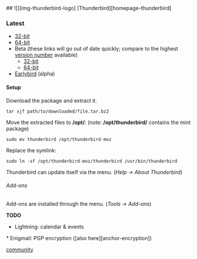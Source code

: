 <a id="thunderbird"/>
## ![][img-thunderbird-logo]  [Thunderbird][homepage-thunderbird] 

### Latest
* [32-bit][link-thunderbird-x86-latest]
* [64-bit][link-thunderbird-amd64-latest]
* Beta (these links will go out of date quickly; compare to the highest [version number][link-thunderbird-nightly] available)
    * [32-bit][link-thunderbird-x86-beta]
    * [64-bit][link-thunderbird-amd64-beta] 
* [Earlybird][link-thunderbird-alpha] (alpha)

#### Setup

Download the package and extract it.

`tar xjf path/to/downloaded/file.tar.bz2`

Move the extracted files to **/opt/**:  (note: **/opt/thunderbird/** contains the mint package)

`sudo mv thunderbird /opt/thunderbird-moz`

Replace the symlink:

`sudo ln -sf /opt/thunderbird-moz/thunderbird /usr/bin/thunderbird`

Thunderbird can update itself via the menu. (_Help -> About Thunderbird_)

###### Add-ons

Add-ons are installed through the menu. (_Tools -> Add-ons_)

 **TODO**

* Lightning: calendar & events
<a id="enigmail"/>
* Enigmail: PGP encryption ([also here][anchor-encryption])

[community][community-thunderbird]


[anchor-encryption]: Security#wiki-encryption

[community-thunderbird]: http://community.linuxmint.com/software/view/thunderbird

[homepage-thunderbird]: http://www.mozilla.org/thunderbird "Mozilla Thunderbird"

[img-thunderbird-logo]: image/thunderbird.png "Mozilla Thunderbird"

[link-thunderbird-alpha]: http://ftp.mozilla.org/pub/mozilla.org/thunderbird/nightly/latest-earlybird/
[link-thunderbird-x86-beta]: http://ftp.mozilla.org/pub/mozilla.org/thunderbird/nightly/11.0b5-candidates/build1/linux-i686/en-US/
[link-thunderbird-amd64-beta]: http://ftp.mozilla.org/pub/mozilla.org/thunderbird/nightly/11.0b5-candidates/build1/linux-x86_64/en-US/
[link-thunderbird-x86-latest]: http://ftp.mozilla.org/pub/mozilla.org/thunderbird/releases/latest/linux-i686/en-US/
[link-thunderbird-amd64-latest]: http://ftp.mozilla.org/pub/mozilla.org/thunderbird/releases/latest/linux-x86_64/en-US/
[link-thunderbird-nightly]: http://ftp.mozilla.org/pub/mozilla.org/thunderbird/nightly/